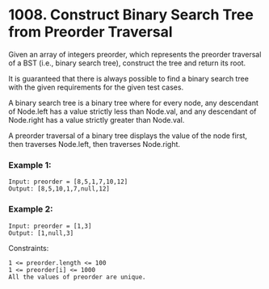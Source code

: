 # 1008. Construct Binary Search Tree from Preorder Traversal

Given an array of integers preorder, which represents the preorder traversal of a BST (i.e., binary search tree), construct the tree and return its root.

It is guaranteed that there is always possible to find a binary search tree with the given requirements for the given test cases.

A binary search tree is a binary tree where for every node, any descendant of Node.left has a value strictly less than Node.val, and any descendant of Node.right has a value strictly greater than Node.val.

A preorder traversal of a binary tree displays the value of the node first, then traverses Node.left, then traverses Node.right.
 

### Example 1:
```
Input: preorder = [8,5,1,7,10,12]
Output: [8,5,10,1,7,null,12]
```

### Example 2:
```
Input: preorder = [1,3]
Output: [1,null,3]
 ```

Constraints:
```
1 <= preorder.length <= 100
1 <= preorder[i] <= 1000
All the values of preorder are unique.
```